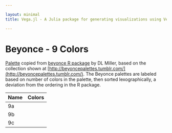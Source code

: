 ```yaml
---

layout: minimal
title: Vega.jl - A Julia package for generating visualizations using Vega

---
```


# Beyonce - 9 Colors

[Palette](https://gist.github.com/dill/fb75131e618c52564fc9) copied from [beyonce R package](https://github.com/dill/beyonce) by DL Miller, based on the collection shown at [http://beyoncepalettes.tumblr.com/](http://beyoncepalettes.tumblr.com/). The Beyonce palettes are labeled based on number of colors in the palette, then sorted lexographically, a deviation from the ordering in the R package.

<table>
  <thead>
    <tr>
      <th>Name</th>
      <th>Colors</th>
    </tr>
  </thead>
  <tbody>
    <tr>
      <td>9a</td>
      <td><div id="b9a"></div></td>
    </tr>
    <tr>
      <td>9b</td>
      <td><div id="b9b"></div></td>
    </tr>
        <tr>
      <td>9c</td>
      <td><div id="b9c"></div></td>
    </tr>
  </tbody>
</table>

<div>
      <script type="text/javascript">

      // parse a spec and create a visualization view
      function parse(divid, palette) {

        spec = colorchip(palette[divid], 50, 400)
        vg.parse.spec(spec, function(chart) { chart({el:"#" + divid}).update(); });
      }

      var bey;
      $.getJSON("http://randyzwitch.github.io/NoveltyColors.jl/javascripts/beyonce.json", function(json) {
          bey = json;
      })
      .done(function(json) {

                for(var i = 0; i < Object.keys(bey).length; i++){
                  parse(Object.keys(bey)[i], bey);
                }
      });

    </script>
</div>